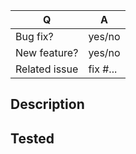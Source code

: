 | Q                 | A
| ----------------- | ----------
| Bug fix?          | yes/no
| New feature?      | yes/no
| Related issue     | fix #... <!-- remove this line if not fixing any issue -->

## Description
<!--

Please give a clear and concise
description of what the PR does.

-->

## Tested
<!--

Please give a clear and concise
description of how you tested your PR.

-->

